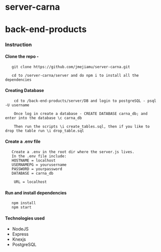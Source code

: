 # server-carna
# back-end-products
### Instruction
#### Clone the repo - 
```
   git clone https://github.com/jmejiamu/server-carna.git

   cd to /server-carna/server and do npm i to install all the dependencies

```



#### Creating Database

```
    cd to /back-end-products/server/DB and login to postgreSQL - psql -U username

    Once log in create a database - CREATE DATABASE carna_db; and enter into the database \c carna_db

    Then run the scripts \i create_tables.sql, then if you like to drop the table run \i drop_table.sql

```


#### Create a .env file
```
   Create a .env in the root dir where the server.js lives. 
   In the .env file include:
   HOSTNAME = localhost
   USERNAMEPG = yourusername
   PASSWORD = yourpassword 
   DATABASE = carna_db

    URL = localhost
```
#### Run and install dependencies
```
   npm install
   npm start
```

#### Technologies used
* NodeJS
* Express
* Knexjs
* PostgreSQL
